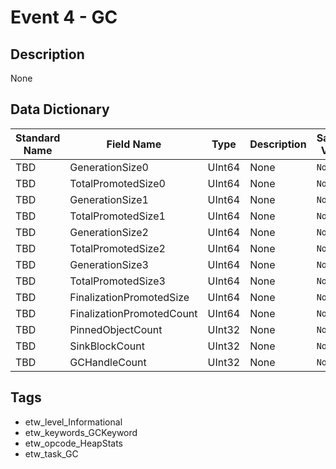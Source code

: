 # Event 4 - GC

## Description
None

## Data Dictionary
|Standard Name|Field Name|Type|Description|Sample Value|
|---|---|---|---|---|
|TBD|GenerationSize0|UInt64|None|`None`|
|TBD|TotalPromotedSize0|UInt64|None|`None`|
|TBD|GenerationSize1|UInt64|None|`None`|
|TBD|TotalPromotedSize1|UInt64|None|`None`|
|TBD|GenerationSize2|UInt64|None|`None`|
|TBD|TotalPromotedSize2|UInt64|None|`None`|
|TBD|GenerationSize3|UInt64|None|`None`|
|TBD|TotalPromotedSize3|UInt64|None|`None`|
|TBD|FinalizationPromotedSize|UInt64|None|`None`|
|TBD|FinalizationPromotedCount|UInt64|None|`None`|
|TBD|PinnedObjectCount|UInt32|None|`None`|
|TBD|SinkBlockCount|UInt32|None|`None`|
|TBD|GCHandleCount|UInt32|None|`None`|

## Tags
* etw_level_Informational
* etw_keywords_GCKeyword
* etw_opcode_HeapStats
* etw_task_GC